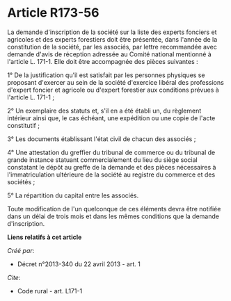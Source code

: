 # Article R173-56

La demande d'inscription de la société sur la liste des experts fonciers et agricoles et des experts forestiers doit être
présentée, dans l'année de la constitution de la société, par les associés, par lettre recommandée avec demande d'avis de
réception adressée au Comité national mentionné à l'article L. 171-1. Elle doit être accompagnée des pièces suivantes : 

1° De la justification qu'il est satisfait par les personnes physiques se proposant d'exercer au sein de la société
d'exercice libéral des professions d'expert foncier et agricole ou d'expert forestier aux conditions prévues à l'article L.
171-1 ; 

2° Un exemplaire des statuts et, s'il en a été établi un, du règlement intérieur ainsi que, le cas échéant, une expédition ou
une copie de l'acte constitutif ; 

3° Les documents établissant l'état civil de chacun des associés ; 

4° Une attestation du greffier du tribunal de commerce ou du tribunal de grande instance statuant commercialement du lieu du
siège social constatant le dépôt au greffe de la demande et des pièces nécessaires à l'immatriculation ultérieure de la
société au registre du commerce et des sociétés ; 

5° La répartition du capital entre les associés. 

Toute modification de l'un quelconque de ces éléments devra être notifiée dans un délai de trois mois et dans les mêmes
conditions que la demande d'inscription.

**Liens relatifs à cet article**

_Créé par_:

  - Décret n°2013-340 du 22 avril 2013 - art. 1

_Cite_:

  - Code rural - art. L171-1
